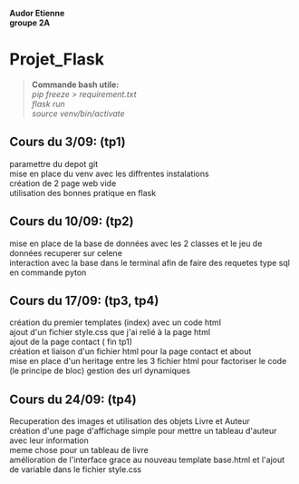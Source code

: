 **Audor Etienne**  
**groupe 2A**

# Projet_Flask  

> **Commande  bash utile:**  
> *pip freeze > requirement.txt*  
> *flask run*  
> *source venv/bin/activate*


## Cours du 3/09: (tp1)  

paramettre du depot git  
mise en place du venv avec les diffrentes instalations  
création de 2 page web vide  
utilisation des bonnes pratique en flask   




## Cours du 10/09: (tp2)  

mise en place de la base de données avec
les 2 classes et le jeu de données recuperer sur celene  
interaction avec la base dans le terminal afin de faire des requetes type sql en commande pyton  



## Cours du 17/09:  (tp3, tp4)  

création du premier templates (index) avec un code html  
ajout d'un fichier style.css que j'ai relié à la page html  
ajout de la page contact ( fin tp1)  
création et liaison d'un fichier html pour la page contact et about  
mise en place d'un heritage entre les 3 fichier html pour factoriser le code  (le principe de bloc)
gestion des url dynamiques  

## Cours du 24/09: (tp4)

Recuperation des images et utilisation des objets Livre et Auteur  
création d'une page d'affichage simple pour mettre un tableau d'auteur avec leur information  
meme chose pour un tableau de livre  
amélioration de l'interface grace au nouveau template base.html et l'ajout
de variable dans le fichier style.css  


